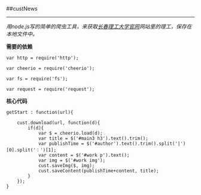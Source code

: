 
##custNews

***

*用node.js写的简单的爬虫工具，来获取[长春理工大学官网](http://www.cust.edu.cn)网站里的理工，保存在本地文件中。*

**需要的依赖**

    var http = require('http');

    var cheerio = require('cheerio');

    var fs = require('fs');

    var request = require('request');


**核心代码**

`getStart : function(url){`
 
        cust.download(url, function(d){
            if(d){
                var $ = cheerio.load(d);
                var title = $('#main3 h3').text().trim();
                var publishTime = $('#author').text().trim().split('|')[0].split('：')[1];
                var content = $('#work p').text();
                var img = $('#work img');
                cust.saveImg($, img);
                cust.saveContent(publishTime+content, title);
            }
        });
    }

